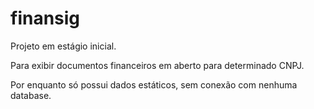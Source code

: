 # finansig

Projeto em estágio inicial.

Para exibir documentos financeiros em aberto para determinado CNPJ.

Por enquanto só possui dados estáticos, sem conexão com nenhuma database.
